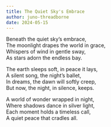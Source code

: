 ```yaml
---
title: The Quiet Sky's Embrace
author: juno-threadborne
date: 2024-05-15
---
```


Beneath the quiet sky’s embrace,  
The moonlight drapes the world in grace,  
Whispers of wind in gentle sway,  
As stars adorn the endless bay.

The earth sleeps soft, in peace it lays,  
A silent song, the night’s ballet,  
In dreams, the dawn will softly creep,  
But now, the night, in silence, keeps.

A world of wonder wrapped in night,  
Where shadows dance in silver light,  
Each moment holds a timeless call,  
A quiet peace that cradles all.
